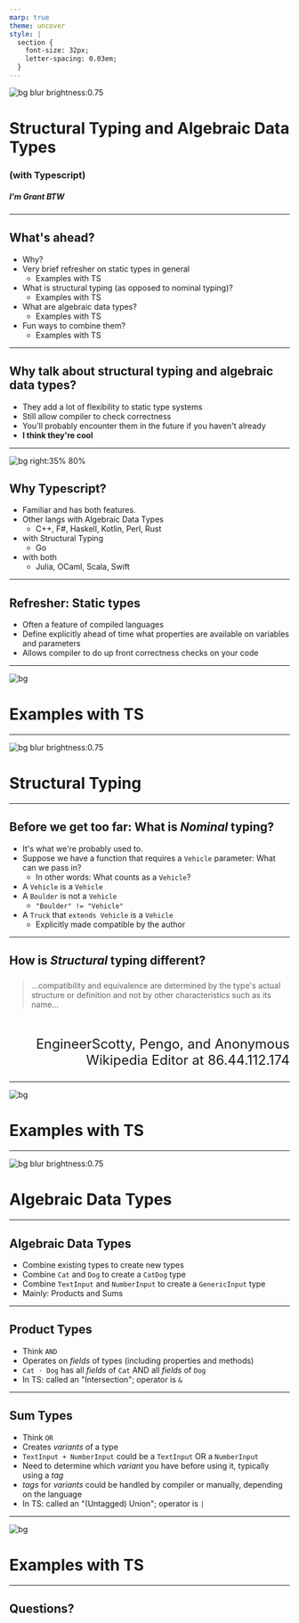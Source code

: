 ```yaml
---
marp: true
theme: uncover
style: |
  section {
    font-size: 32px;
    letter-spacing: 0.03em;
  }
---
```


<!-- _class: invert -->

![bg blur brightness:0.75](https://unsplash.com/photos/sPw8RqYTdn0/download?force=true&w=1920)

# Structural Typing and Algebraic Data Types

### (with Typescript)

##### I'm Grant BTW

---

## What's ahead?

- Why?
- Very brief refresher on static types in general
  - Examples with TS
- What is structural typing (as opposed to nominal typing)?
  - Examples with TS
- What are algebraic data types?
  - Examples with TS
- Fun ways to combine them?
  - Examples with TS

---

## Why talk about structural typing and algebraic data types?

- They add a lot of flexibility to static type systems
- Still allow compiler to check correctness
- You'll probably encounter them in the future if you haven't already
- **I think they're cool**

---

![bg right:35% 80%](https://raw.githubusercontent.com/remojansen/logo.ts/master/ts.png)

## Why Typescript?

- Familiar and has both features.
- Other langs with Algebraic Data Types
  - C++, F#, Haskell, Kotlin, Perl, Rust
- with Structural Typing
  - Go
- with both
  - Julia, OCaml, Scala, Swift

---

## Refresher: Static types

- Often a feature of compiled languages
- Define explicitly ahead of time what properties are available on variables and parameters
- Allows compiler to do up front correctness checks on your code

---

<!-- _class: invert -->

![bg](#3178c6)

# Examples with TS

---

<!-- _class: invert -->

![bg blur brightness:0.75](https://unsplash.com/photos/P_qvsF7Yodw/download?force=true&w=1920)

# Structural Typing

---

## Before we get too far: What is _Nominal_ typing?

* It's what we're probably used to.
* Suppose we have a function that requires a `Vehicle` parameter: What can we pass in?
  * In other words: What counts as a `Vehicle`?
* A `Vehicle` is a `Vehicle`
* A `Boulder` is not a `Vehicle`
  * `"Boulder" != "Vehicle"`
* A `Truck` that `extends Vehicle` is a `Vehicle`
  * Explicitly made compatible by the author

---

<style scoped>
blockquote {
  margin-top: 24px;
  margin-bottom: 48px;
}
blockquote + p {
  font-size: 24px;
  text-align: right;
}
</style>

## How is _Structural_ typing different?

> ...compatibility and equivalence are determined by the type's actual structure or definition and not by other characteristics such as its name...

EngineerScotty, Pengo, and Anonymous Wikipedia Editor at 86.44.112.174

---

<!-- _class: invert -->

![bg](#3178c6)

# Examples with TS

---

<!-- _class: invert -->

![bg blur brightness:0.75](https://www.vaughn.edu/wp-content/uploads/2019/04/Math-Equations-on-Chalkboard.jpg)

# Algebraic Data Types

---

## Algebraic Data Types

* Combine existing types to create new types
* Combine `Cat` and `Dog` to create a `CatDog` type
* Combine `TextInput` and `NumberInput` to create a `GenericInput` type
* Mainly: Products and Sums

---

## Product Types

* Think `AND`
* Operates on _fields_ of types (including properties and methods)
* `Cat ⋅ Dog` has all _fields_ of `Cat` AND all _fields_ of `Dog`
* In TS: called an "Intersection"; operator is `&`

---

## Sum Types

* Think `OR`
* Creates _variants_ of a type
* `TextInput + NumberInput` could be a `TextInput` OR a `NumberInput`
* Need to determine which _variant_ you have before using it, typically using a _tag_
* _tags_ for _variants_ could be handled by compiler or manually, depending on the language
* In TS: called an "(Untagged) Union"; operator is `|`

---

<!-- _class: invert -->

![bg](#3178c6)

# Examples with TS

---

## Questions?
